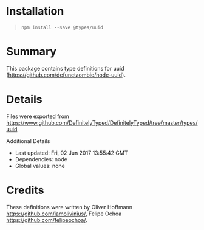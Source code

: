 # Installation
> `npm install --save @types/uuid`

# Summary
This package contains type definitions for uuid (https://github.com/defunctzombie/node-uuid).

# Details
Files were exported from https://www.github.com/DefinitelyTyped/DefinitelyTyped/tree/master/types/uuid

Additional Details
 * Last updated: Fri, 02 Jun 2017 13:55:42 GMT
 * Dependencies: node
 * Global values: none

# Credits
These definitions were written by Oliver Hoffmann <https://github.com/iamolivinius/>, Felipe Ochoa <https://github.com/felipeochoa/>.
